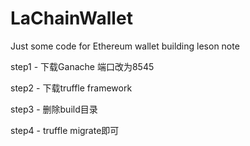 # LaChainWallet
Just some code for Ethereum wallet building leson note

step1 - 下载Ganache 端口改为8545

step2 - 下载truffle framework

step3 - 删除build目录

step4 - truffle migrate即可
